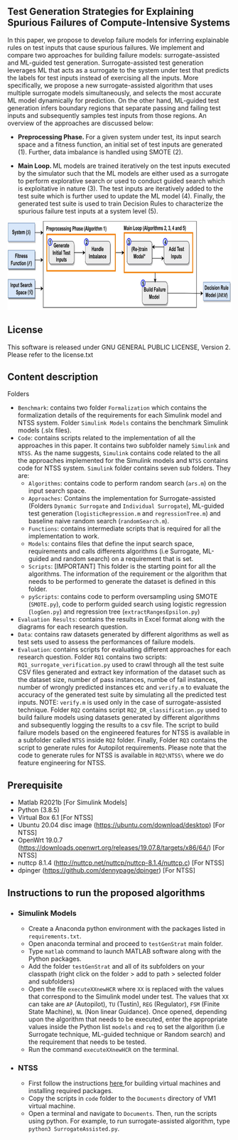 Test Generation Strategies for Explaining Spurious Failures of Compute-Intensive Systems
------------------------------------------------------------

In this paper, we propose to develop failure models for inferring explainable rules on test inputs that cause spurious failures. We implement and compare two approaches for building failure models: surrogate-assisted and ML-guided test generation. Surrogate-assisted test generation leverages ML that acts as a surrogate to the system under test that predicts the labels for test inputs instead of exercising all the inputs. More specifically, we propose a new surrogate-assisted algorithm that uses multiple surrogate models simultaneously, and selects the most accurate ML model dynamically for prediction. On the other hand, ML-guided test generation infers boundary regions that separate passing and failing test inputs and subsequently samples test inputs from those regions. An overview of the approaches are discussed below:

* <p> <b> Preprocessing Phase. </b> For a given system under test, its input search space and a fitness function, an initial set of test inputs are generated (1). Further, data imbalance is handled using SMOTE (2).  </p>
* <p> <b> Main Loop. </b> ML models are trained iteratively on the test inputs executed by the simulator such that the ML models are either used as a surrogate to perform explorative search or used to conduct guided search which is exploitative in nature (3). The test inputs are iteratively added to the test suite which is further used to update the ML model (4). Finally, the generated test suite is used to train Decision Rules to characterize the spurious failure test inputs at a system level (5).</p>

<p align="center">
  <img src="https://github.com/anonpaper23/testGenStrat/blob/main/overview.jpg" width="650" height="200" class="centerImage" />
</p>

License 
--------------------------------------------
This software is released under GNU GENERAL PUBLIC LICENSE, Version 2. Please refer to the license.txt

Content description
--------------------------------------------
Folders
- ``Benchmark``: contains two folder ``Formalization`` which contains the formalization details of the requirements for each Simulink model and NTSS system. Folder ``Simulink Models`` contains the benchmark Simulink models (.slx files).
- ``Code``: contains scripts related to the implementation of all the approaches in this paper. It contains two subfolder namely ``Simulink`` and ``NTSS``. As the name suggests, ``Simulink`` contains code related to the all the approaches implemented for the Simulink models and ``NTSS`` contains code for NTSS system. ``Simulink`` folder contains seven sub folders. They are:
  - ``Algorithms``: contains code to perform random search (``ars.m``) on the input search space. 
  - ``Approaches``: Contains the implementation for Surrogate-assisted (Folders ``Dynamic Surrogate`` and ``Individual Surrogate``), ML-guided test generation (``logisticRegression.m`` and ``regressionTree.m``) and baseline naive random search (``randomSearch.m``). 
  - ``Functions``: contains intermediate scripts that is required for all the implementation to work.
  - ``Models``: contains files that define the input search space, requirements and calls differents algorithms (i.e Surrogate, ML-guided and random search) on a requirement that is set.
  - ``Scripts``: [IMPORTANT] This folder is the starting point for all the algorithms. The information of the requirement or the algorithm that needs to be performed to generate the dataset is defined in this folder.
  - ``pyScripts``: contains code to perform oversampling using SMOTE (``SMOTE.py``), code to perform guided search using logistic regression (``logGen.py``) and regression tree (``extractRangesEpsilon.py``) 
- ``Evaluation Results``: contains the results in Excel format along with the diagrams for each research question.
- ``Data``: contains raw datasets generated by different algorithms as well as test sets used to assess the performances of failure models.
- ``Evaluation``: contains scripts for evaluating different approaches for each research question. Folder ``RQ1`` contains two scripts: ``RQ1_surrogate_verification.py`` used to crawl through all the test suite CSV files generated and extract key information of the dataset such as the dataset size, number of pass instances, numbe of fail instances, number of wrongly predicted instances etc and ``verify.m`` to evaluate the accuracy of the generated test suite by simulating all the predicted test inputs. NOTE: ``verify.m`` is used only in the case of surrogate-assisted technique. Folder ``RQ2`` contains script ``RQ2_DR_classification.py`` used to build failure models using datasets generated by different algorithms and subsequently logging the results to a csv file. The script to build failure models based on the engineered features for NTSS is available in a subfolder called ``NTSS`` inside ``RQ2`` folder.
Finally, Folder ``RQ3`` contains the script to generate rules for Autopilot requirements. Please note that the code to generate rules for NTSS is available in ```RQ2\NTSS\``` where we do feature engineering for NTSS.  

Prerequisite
--------------------------------------------
- Matlab R2021b [For Simulink Models]
- Python (3.8.5)
- Virtual Box 6.1 [For NTSS]
- Ubuntu 20.04 disc image (https://ubuntu.com/download/desktop) [For NTSS]
- OpenWrt 19.0.7 (https://downloads.openwrt.org/releases/19.07.8/targets/x86/64/) [For NTSS]
- nuttcp 8.1.4 (http://nuttcp.net/nuttcp/nuttcp-8.1.4/nuttcp.c) [For NTSS]
- dpinger (https://github.com/dennypage/dpinger) [For NTSS]

## Instructions to run the proposed algorithms

<ul>
  <li> <h3> Simulink Models </h3> </li>
  
- Create a Anaconda python environment with the packages listed in ``requirements.txt``.
- Open anaconda terminal and proceed to ``testGenStrat`` main folder.
- Type ``matlab`` command to launch MATLAB software along with the Python packages. 
- Add the folder ``testGenStrat`` and all of its subfolders on your classpath (right click on the folder > add to path > selected folder and subfolders) 
- Open the file ``executeXXnewHCR`` where ``XX`` is replaced with the values that correspond to the Simulink model under test. The values that ``XX`` can take are ``AP`` (Autopilot), ``TU`` (Tustin), ``REG`` (Regulator), ``FSM`` (Finite State Machine), ``NL`` (Non linear Guidance). Once opened, depending upon the algorithm that needs to be executed, enter the appropriate values inside the Python list ``models`` and ``req`` to set the algorithm (i.e Surrogate technique, ML-guided technique or Random search) and the requirement that needs to be tested.  
- Run the command ``executeXXnewHCR`` on the terminal.

<li> <h3> NTSS </h3> </li>
  
- First follow the instructions <a href = "https://github.com/baharin/ENRICH" > here </a> for building virtual machines and installing required packages. 
- Copy the scripts in ``code`` folder to the ``Documents`` directory of VM1 virtual machine.
- Open a terminal and navigate to ``Documents``. Then, run the scripts using python. For example, to run surrogate-assisted algorithm, type ``python3 SurrogateAssisted.py``.
